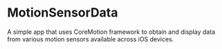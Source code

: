 # MotionSensorData
A simple app that uses CoreMotion framework to obtain and display data from various motion sensors available across iOS devices.
